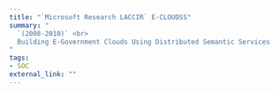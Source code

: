 ```yaml
---
title: "`Microsoft Research LACCIR` E-CLOUDSS"
summary: "
  `(2008-2010)` <br>
  Building E-Government Clouds Using Distributed Semantic Services
"
tags:
- SOC
external_link: ""
---
```

